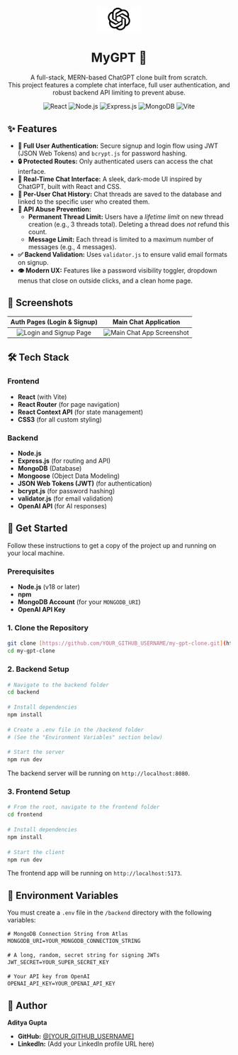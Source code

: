 <div align="center">
  
  <img src="./frontend/src/assets/blacklogo.png" alt="MyGPT Logo" width="100" />

# MyGPT 🤖

A full-stack, MERN-based ChatGPT clone built from scratch.
<br />
This project features a complete chat interface, full user authentication, and robust backend API limiting to prevent abuse.

</div>

<p align="center">
  <img alt="React" src="https://img.shields.io/badge/React-20232A?style=for-the-badge&logo=react&logoColor=61DAFB" />
  <img alt="Node.js" src="https://img.shields.io/badge/Node.js-339933?style=for-the-badge&logo=nodedotjs&logoColor=white" />
  <img alt="Express.js" src="https://img.shields.io/badge/Express.js-000000?style=for-the-badge&logo=express&logoColor=white" />
  <img alt="MongoDB" src="https://img.shields.io/badge/MongoDB-47A248?style=for-the-badge&logo=mongodb&logoColor=white" />
  <img alt="Vite" src="https://img.shields.io/badge/Vite-646CFF?style=for-the-badge&logo=vite&logoColor=white" />
</p>

## ✨ Features

- **🔐 Full User Authentication:** Secure signup and login flow using JWT (JSON Web Tokens) and `bcrypt.js` for password hashing.
- **🔒 Protected Routes:** Only authenticated users can access the chat interface.
- **💬 Real-Time Chat Interface:** A sleek, dark-mode UI inspired by ChatGPT, built with React and CSS.
- **🧠 Per-User Chat History:** Chat threads are saved to the database and linked to the specific user who created them.
- **🚫 API Abuse Prevention:**
  - **Permanent Thread Limit:** Users have a _lifetime limit_ on new thread creation (e.g., 3 threads total). Deleting a thread does _not_ refund this count.
  - **Message Limit:** Each thread is limited to a maximum number of messages (e.g., 4 messages).
- **✅ Backend Validation:** Uses `validator.js` to ensure valid email formats on signup.
- **👁️ Modern UX:** Features like a password visibility toggler, dropdown menus that close on outside clicks, and a clean home page.

## 📸 Screenshots

|                             Auth Pages (Login & Signup)                             |                                 Main Chat Application                                 |
| :---------------------------------------------------------------------------------: | :-----------------------------------------------------------------------------------: |
| <img src=".frontend/screenshots/login.png" alt="Login and Signup Page" width="400"> | <img src=".frontend/screenshots/chat.png" alt="Main Chat App Screenshot" width="400"> |

## 🛠️ Tech Stack

### Frontend

- **React** (with Vite)
- **React Router** (for page navigation)
- **React Context API** (for state management)
- **CSS3** (for all custom styling)

### Backend

- **Node.js**
- **Express.js** (for routing and API)
- **MongoDB** (Database)
- **Mongoose** (Object Data Modeling)
- **JSON Web Tokens (JWT)** (for authentication)
- **bcrypt.js** (for password hashing)
- **validator.js** (for email validation)
- **OpenAI API** (for AI responses)

## 🧭 Get Started

Follow these instructions to get a copy of the project up and running on your local machine.

### Prerequisites

- **Node.js** (v18 or later)
- **npm**
- **MongoDB Account** (for your `MONGODB_URI`)
- **OpenAI API Key**

### 1. Clone the Repository

```sh
git clone [https://github.com/YOUR_GITHUB_USERNAME/my-gpt-clone.git](https://github.com/YOUR_GITHUB_USERNAME/my-gpt-clone.git)
cd my-gpt-clone
```

### 2. Backend Setup

```sh
# Navigate to the backend folder
cd backend

# Install dependencies
npm install

# Create a .env file in the /backend folder
# (See the "Environment Variables" section below)

# Start the server
npm run dev
```

The backend server will be running on `http://localhost:8080`.

### 3. Frontend Setup

```sh
# From the root, navigate to the frontend folder
cd frontend

# Install dependencies
npm install

# Start the client
npm run dev
```

The frontend app will be running on `http://localhost:5173`.

## 🔑 Environment Variables

You must create a `.env` file in the `/backend` directory with the following variables:

```env
# MongoDB Connection String from Atlas
MONGODB_URI=YOUR_MONGODB_CONNECTION_STRING

# A long, random, secret string for signing JWTs
JWT_SECRET=YOUR_SUPER_SECRET_KEY

# Your API key from OpenAI
OPENAI_API_KEY=YOUR_OPENAI_API_KEY
```

## 👤 Author

**Aditya Gupta**

- **GitHub:** [@[YOUR_GITHUB_USERNAME]](https://github.com/YOUR_GITHUB_USERNAME)
- **LinkedIn:** (Add your LinkedIn profile URL here)
